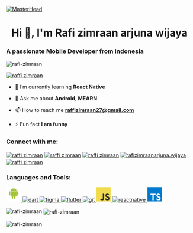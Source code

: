 [![MasterHead](https://1.bp.blogspot.com/-7A4WynwLsMw/XbBpCXG8fHI/AAAAAAAAMt4/uOa1bpLskYgrwGbllhSu2SDj_Mig8SXJQCLcBGAsYHQ/s1600/2000_600px.gif)](https://rishavchanda.io)
<h1 align="center">Hi 👋, I'm Rafi zimraan arjuna wijaya</h1>
<h3 align="flex-start">A passionate Mobile Developer from Indonesia</h3>


<p align="left"> <img src="https://komarev.com/ghpvc/?username=rafi-zimraan&label=Profile%20views&color=0e75b6&style=flat" alt="rafi-zimraan" /> </p>

<p align="left"> <a href="https://twitter.com/raffi zimraan" target="blank"><img src="https://img.shields.io/twitter/follow/raffi zimraan?logo=twitter&style=for-the-badge" alt="raffi zimraan" /></a> </p>

- 🌱 I’m currently learning **React Native**

- 💬 Ask me about **Android, MEARN**

- 📫 How to reach me **raffizimraan27@gmail.com**

- ⚡ Fun fact **I am funny**

<h3 align="left">Connect with me:</h3>
<p align="left">
<a href="https://twitter.com/raffi zimraan" target="blank"><img align="center" src="https://raw.githubusercontent.com/rahuldkjain/github-profile-readme-generator/master/src/images/icons/Social/twitter.svg" alt="raffi zimraan" height="30" width="40" /></a>
<a href="https://linkedin.com/in/raffi zimraan" target="blank"><img align="center" src="https://raw.githubusercontent.com/rahuldkjain/github-profile-readme-generator/master/src/images/icons/Social/linked-in-alt.svg" alt="raffi zimraan" height="30" width="40" /></a>
<a href="https://fb.com/raffi zimraan" target="blank"><img align="center" src="https://raw.githubusercontent.com/rahuldkjain/github-profile-readme-generator/master/src/images/icons/Social/facebook.svg" alt="raffi zimraan" height="30" width="40" /></a>
<a href="https://instagram.com/rafizimraanarjuna.wijaya" target="blank"><img align="center" src="https://raw.githubusercontent.com/rahuldkjain/github-profile-readme-generator/master/src/images/icons/Social/instagram.svg" alt="rafizimraanarjuna.wijaya" height="30" width="40" /></a>
<a href="https://dribbble.com/raffi zimraan" target="blank"><img align="center" src="https://raw.githubusercontent.com/rahuldkjain/github-profile-readme-generator/master/src/images/icons/Social/dribbble.svg" alt="raffi zimraan" height="30" width="40" /></a>
</p>

<h3 align="left">Languages and Tools:</h3>
<p align="left"> <a href="https://developer.android.com" target="_blank" rel="noreferrer"> <img src="https://raw.githubusercontent.com/devicons/devicon/master/icons/android/android-original-wordmark.svg" alt="android" width="40" height="40"/> </a> <a href="https://dart.dev" target="_blank" rel="noreferrer"> <img src="https://www.vectorlogo.zone/logos/dartlang/dartlang-icon.svg" alt="dart" width="40" height="40"/> </a> <a href="https://www.figma.com/" target="_blank" rel="noreferrer"> <img src="https://www.vectorlogo.zone/logos/figma/figma-icon.svg" alt="figma" width="40" height="40"/> </a> <a href="https://flutter.dev" target="_blank" rel="noreferrer"> <img src="https://www.vectorlogo.zone/logos/flutterio/flutterio-icon.svg" alt="flutter" width="40" height="40"/> </a> <a href="https://git-scm.com/" target="_blank" rel="noreferrer"> <img src="https://www.vectorlogo.zone/logos/git-scm/git-scm-icon.svg" alt="git" width="40" height="40"/> </a> <a href="https://developer.mozilla.org/en-US/docs/Web/JavaScript" target="_blank" rel="noreferrer"> <img src="https://raw.githubusercontent.com/devicons/devicon/master/icons/javascript/javascript-original.svg" alt="javascript" width="40" height="40"/> </a> <a href="https://reactnative.dev/" target="_blank" rel="noreferrer"> <img src="https://reactnative.dev/img/header_logo.svg" alt="reactnative" width="40" height="40"/> </a> <a href="https://www.typescriptlang.org/" target="_blank" rel="noreferrer"> <img src="https://raw.githubusercontent.com/devicons/devicon/master/icons/typescript/typescript-original.svg" alt="typescript" width="40" height="40"/> </a> </p>

<p><img align="left" src="https://github-readme-stats.vercel.app/api/top-langs?username=rafi-zimraan&show_icons=true&locale=en&layout=compact" alt="rafi-zimraan" /></p>

<p>&nbsp;<img align="center" src="https://github-readme-stats.vercel.app/api?username=rafi-zimraan&show_icons=true&locale=en" alt="rafi-zimraan" /></p>

<p><img align="center" src="https://github-readme-streak-stats.herokuapp.com/?user=rafi-zimraan&" alt="rafi-zimraan" /></p>
